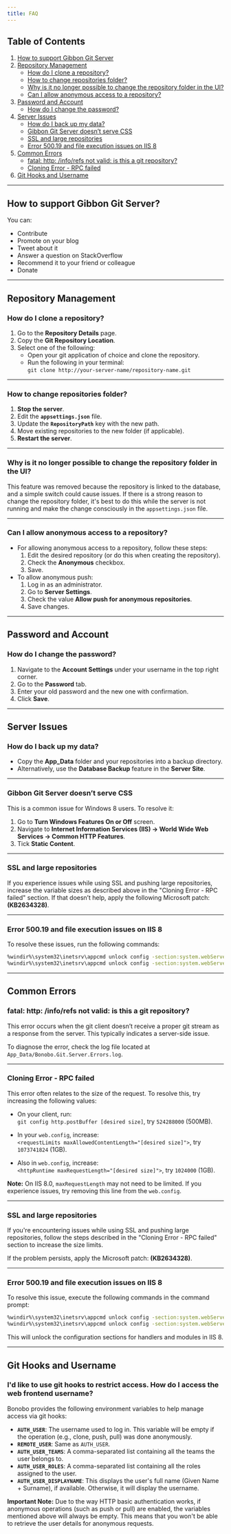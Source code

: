 ```yaml
---
title: FAQ
---
```


## Table of Contents
1. [How to support Gibbon Git Server](#how-to-support-gibbon-git-server)
2. [Repository Management](#repository-management)
   - [How do I clone a repository?](#how-do-i-clone-a-repository)
   - [How to change repositories folder?](#how-to-change-repositories-folder)
   - [Why is it no longer possible to change the repository folder in the UI?](#why-is-it-no-longer-possible-to-change-the-repository-folder-in-the-ui)
   - [Can I allow anonymous access to a repository?](#can-i-allow-anonymous-access-to-a-repository)
3. [Password and Account](#password-and-account)
   - [How do I change the password?](#how-do-i-change-the-password)
4. [Server Issues](#server-issues)
   - [How do I back up my data?](#how-do-i-back-up-my-data)
   - [Gibbon Git Server doesn’t serve CSS](#gibbon-git-server-doesnt-serve-css)
   - [SSL and large repositories](#ssl-and-large-repositories)
   - [Error 500.19 and file execution issues on IIS 8](#error-50019-and-file-execution-issues-on-iis-8)
5. [Common Errors](#common-errors)
   - [fatal: http: /info/refs not valid: is this a git repository?](#fatal-http-inforefs-not-valid-is-this-a-git-repository)
   - [Cloning Error - RPC failed](#cloning-error---rpc-failed)
6. [Git Hooks and Username](#git-hooks-and-username)

---

## How to support Gibbon Git Server?

You can:
- Contribute
- Promote on your blog
- Tweet about it
- Answer a question on StackOverflow
- Recommend it to your friend or colleague
- Donate

---

## Repository Management

### How do I clone a repository?

1. Go to the **Repository Details** page.
2. Copy the **Git Repository Location**.
3. Select one of the following:
   - Open your git application of choice and clone the repository.
   - Run the following in your terminal:  
     `git clone http://your-server-name/repository-name.git`

---

### How to change repositories folder?

1. **Stop the server**.
2. Edit the **`appsettings.json`** file.
3. Update the **`RepositoryPath`** key with the new path.
4. Move existing repositories to the new folder (if applicable).
5. **Restart the server**.

---

### Why is it no longer possible to change the repository folder in the UI?

This feature was removed because the repository is linked to the database, and a simple switch could cause issues. If there is a strong reason to change the repository folder, it's best to do this while the server is not running and make the change consciously in the `appsettings.json` file.

---

### Can I allow anonymous access to a repository?

- For allowing anonymous access to a repository, follow these steps:
  1. Edit the desired repository (or do this when creating the repository).
  2. Check the **Anonymous** checkbox.
  3. Save.
- To allow anonymous push:
  1. Log in as an administrator.
  2. Go to **Server Settings**.
  3. Check the value **Allow push for anonymous repositories**.
  4. Save changes.

---

## Password and Account

### How do I change the password?

1. Navigate to the **Account Settings** under your username in the top right corner.
2. Go to the **Password** tab.
3. Enter your old password and the new one with confirmation.
4. Click **Save**.

---

## Server Issues

### How do I back up my data?

- Copy the **App_Data** folder and your repositories into a backup directory.
- Alternatively, use the **Database Backup** feature in the **Server Site**.

---

### Gibbon Git Server doesn’t serve CSS

This is a common issue for Windows 8 users. To resolve it:

1. Go to **Turn Windows Features On or Off** screen.
2. Navigate to **Internet Information Services (IIS) -> World Wide Web Services -> Common HTTP Features**.
3. Tick **Static Content**.

---

### SSL and large repositories

If you experience issues while using SSL and pushing large repositories, increase the variable sizes as described above in the "Cloning Error - RPC failed" section. If that doesn’t help, apply the following Microsoft patch: **(KB2634328)**.

---

### Error 500.19 and file execution issues on IIS 8

To resolve these issues, run the following commands:

```bash
%windir%\system32\inetsrv\appcmd unlock config -section:system.webServer/handlers
%windir%\system32\inetsrv\appcmd unlock config -section:system.webServer/modules
```
---

## Common Errors

### fatal: http: /info/refs not valid: is this a git repository?

This error occurs when the git client doesn’t receive a proper git stream as a response from the server. This typically indicates a server-side issue.

To diagnose the error, check the log file located at `App_Data/Bonobo.Git.Server.Errors.log`.

---

### Cloning Error - RPC failed

This error often relates to the size of the request. To resolve this, try increasing the following values:

- On your client, run:  
  `git config http.postBuffer [desired size]`, try `524288000` (500MB).
  
- In your `web.config`, increase:  
  `<requestLimits maxAllowedContentLength="[desired size]">`, try `1073741824` (1GB).
  
- Also in `web.config`, increase:  
  `<httpRuntime maxRequestLength="[desired size]">`, try `1024000` (1GB).

**Note:** On IIS 8.0, `maxRequestLength` may not need to be limited. If you experience issues, try removing this line from the `web.config`.

---

### SSL and large repositories

If you're encountering issues while using SSL and pushing large repositories, follow the steps described in the "Cloning Error - RPC failed" section to increase the size limits.

If the problem persists, apply the Microsoft patch: **(KB2634328)**.

---

### Error 500.19 and file execution issues on IIS 8

To resolve this issue, execute the following commands in the command prompt:

```bash
%windir%\system32\inetsrv\appcmd unlock config -section:system.webServer/handlers
%windir%\system32\inetsrv\appcmd unlock config -section:system.webServer/modules
```
This will unlock the configuration sections for handlers and modules in IIS 8.

---

## Git Hooks and Username

### I'd like to use git hooks to restrict access. How do I access the web frontend username?

Bonobo provides the following environment variables to help manage access via git hooks:

- **`AUTH_USER`**: The username used to log in. This variable will be empty if the operation (e.g., clone, push, pull) was done anonymously.
- **`REMOTE_USER`**: Same as `AUTH_USER`.
- **`AUTH_USER_TEAMS`**: A comma-separated list containing all the teams the user belongs to.
- **`AUTH_USER_ROLES`**: A comma-separated list containing all the roles assigned to the user.
- **`AUTH_USER_DISPLAYNAME`**: This displays the user's full name (Given Name + Surname), if available. Otherwise, it will display the username.

**Important Note:** Due to the way HTTP basic authentication works, if anonymous operations (such as push or pull) are enabled, the variables mentioned above will always be empty. This means that you won't be able to retrieve the user details for anonymous requests.

